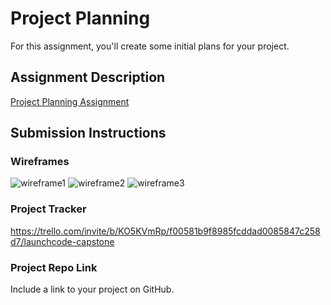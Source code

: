 # Project Planning
For this assignment, you'll create some initial plans for your project.

## Assignment Description
[Project Planning Assignment](https://education.launchcode.org/liftoff/modules/assignments/project-planning)

## Submission Instructions

### Wireframes
![wireframe1](https://user-images.githubusercontent.com/93269615/150166369-66a3291a-a99f-4f24-8ef6-c01c86c06acb.png)
![wireframe2](https://user-images.githubusercontent.com/93269615/150166388-de9656a4-04c7-4800-9ac9-8d3071e81c7f.png)
![wireframe3](https://user-images.githubusercontent.com/93269615/150166406-0e5d31ca-71c7-4878-b64c-1c388a6c1c98.png)



### Project Tracker

https://trello.com/invite/b/KO5KVmRp/f00581b9f8985fcddad0085847c258d7/launchcode-capstone

### Project Repo Link

Include a link to your project on GitHub.
